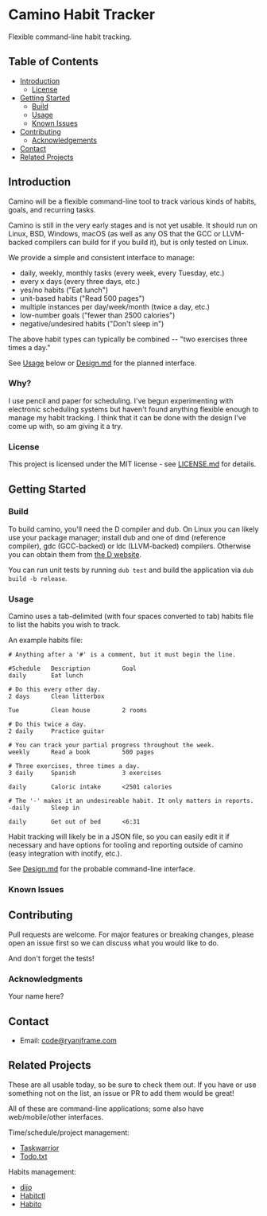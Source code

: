 # Camino Habit Tracker

Flexible command-line habit tracking.

## Table of Contents

* [Introduction](#introduction)
    * [License](#license)
* [Getting Started](#getting-started)
    * [Build](#build)
    * [Usage](#usage)
    * [Known Issues](#known-issues)
* [Contributing](#contributing)
    * [Acknowledgements](#acknowledgments)
* [Contact](#contact)
* [Related Projects](#related-projects)


## Introduction

Camino will be a flexible command-line tool to track various kinds of habits,
goals, and recurring tasks.

Camino is still in the very early stages and is not yet usable. It should run on
Linux, BSD, Windows, macOS (as well as any OS that the GCC or LLVM-backed
compilers can build for if you build it), but is only tested on Linux.

We provide a simple and consistent interface to manage:

* daily, weekly, monthly tasks (every week, every Tuesday, etc.)
* every x days (every three days, etc.)
* yes/no habits ("Eat lunch")
* unit-based habits ("Read 500 pages")
* multiple instances per day/week/month (twice a day, etc.)
* low-number goals ("fewer than 2500 calories")
* negative/undesired habits ("Don't sleep in")

The above habit types can typically be combined -- "two exercises three times a
day."

See [Usage](#usage) below or [Design.md](Design.md) for the
planned interface.


### Why?

I use pencil and paper for scheduling. I've begun experimenting with electronic
scheduling systems but haven't found anything flexible enough to manage my habit
tracking. I think that it can be done with the design I've come up with, so am
giving it a try.


### License

This project is licensed under the MIT license - see [LICENSE.md](LICENSE.md)
for details.


## Getting Started

### Build

To build camino, you'll need the D compiler and dub. On Linux you can likely use
your package manager; install dub and one of dmd (reference compiler), gdc
(GCC-backed) or ldc (LLVM-backed) compilers. Otherwise you can obtain them from
[the D website](https://dlang.org/download.html).

You can run unit tests by running `dub test` and build the application via
`dub build -b release`.


### Usage

Camino uses a tab-delimited (with four spaces converted to tab) habits file to
list the habits you wish to track.

An example habits file:

```
# Anything after a '#' is a comment, but it must begin the line.

#Schedule   Description         Goal
daily       Eat lunch

# Do this every other day.
2 days      Clean litterbox

Tue         Clean house         2 rooms

# Do this twice a day.
2 daily     Practice guitar

# You can track your partial progress throughout the week.
weekly      Read a book         500 pages

# Three exercises, three times a day.
3 daily     Spanish             3 exercises

daily       Caloric intake      <2501 calories

# The '-' makes it an undesireable habit. It only matters in reports.
-daily      Sleep in

daily       Get out of bed      <6:31
```

Habit tracking will likely be in a JSON file, so you can easily edit it if
necessary and have options for tooling and reporting outside of camino (easy
integration with inotify, etc.).

See [Design.md](Design.md) for the probable command-line interface.


### Known Issues


## Contributing

Pull requests are welcome. For major features or breaking changes, please open
an issue first so we can discuss what you would like to do.

And don't forget the tests!


### Acknowledgments

Your name here?


## Contact

- Email: <code@ryanjframe.com>


## Related Projects

These are all usable today, so be sure to check them out. If you have or use
something not on the list, an issue or PR to add them would be great!

All of these are command-line applications; some also have web/mobile/other
interfaces.

Time/schedule/project management:

* [Taskwarrior](https://taskwarrior.org)
* [Todo.txt](http://todotxt.org)

Habits management:

* [dijo](https://github.com/NerdyPepper/dijo)
* [Habitctl](https://github.com/blinry/habitctl)
* [Habito](http://codito.github.io/habito/)
